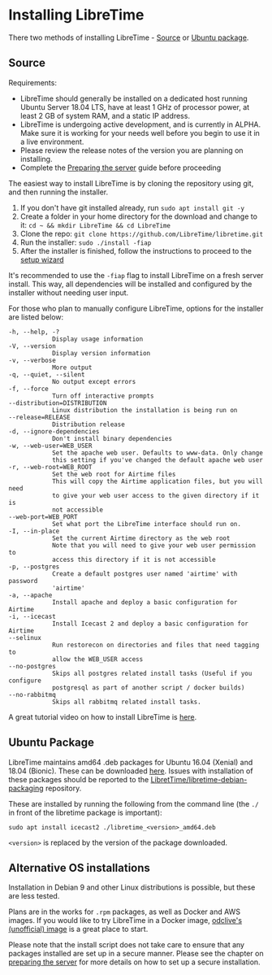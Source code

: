 # Installing LibreTime
There two methods of installing LibreTime - [Source](#source) or
[Ubuntu package](#ubuntu-package).

## Source

Requirements:

- LibreTime should generally be installed on a dedicated host running Ubuntu Server 18.04 LTS, have at least 1 GHz of processor power, at least 2 GB of system RAM, and a static IP address.
- LibreTime is undergoing active development, and is currently in ALPHA. Make sure it is working for your needs well before you begin to use it in a live environment.
- Please review the release notes of the version you are planning on installing.
- Complete the [Preparing the server](preparing-the-server) guide before proceeding

The easiest way to install LibreTime is by cloning the repository using git, and
then running the installer.

1. If you don't have git installed already, run `sudo apt install git -y`
2. Create a folder in your home directory for the download and change to it: `cd ~ && mkdir LibreTime && cd LibreTime`
3. Clone the repo: `git clone https://github.com/LibreTime/libretime.git`
4. Run the installer: `sudo ./install -fiap`
5. After the installer is finished, follow the instructions to proceed to the [setup wizard](manual/getting-started/index.md)

It's recommended to use the `-fiap` flag to install LibreTime on a fresh server install. This way,
all dependencies will be installed and configured by the installer without needing user input.

For those who plan to manually configure LibreTime, options for the installer are listed below:
```
-h, --help, -?
            Display usage information
-V, --version
            Display version information
-v, --verbose
            More output
-q, --quiet, --silent
            No output except errors
-f, --force
            Turn off interactive prompts
--distribution=DISTRIBUTION
            Linux distribution the installation is being run on
--release=RELEASE
            Distribution release
-d, --ignore-dependencies
            Don't install binary dependencies
-w, --web-user=WEB_USER
            Set the apache web user. Defaults to www-data. Only change
            this setting if you've changed the default apache web user
-r, --web-root=WEB_ROOT
            Set the web root for Airtime files
            This will copy the Airtime application files, but you will need
            to give your web user access to the given directory if it is
            not accessible
--web-port=WEB_PORT
            Set what port the LibreTime interface should run on.
-I, --in-place
            Set the current Airtime directory as the web root
            Note that you will need to give your web user permission to
            access this directory if it is not accessible
-p, --postgres
            Create a default postgres user named 'airtime' with password
            'airtime'
-a, --apache
            Install apache and deploy a basic configuration for Airtime
-i, --icecast
            Install Icecast 2 and deploy a basic configuration for Airtime
--selinux
            Run restorecon on directories and files that need tagging to
            allow the WEB_USER access
--no-postgres
            Skips all postgres related install tasks (Useful if you configure
            postgresql as part of another script / docker builds)
--no-rabbitmq
            Skips all rabbitmq related install tasks.
```

A great tutorial video on how to install LibreTime is [here](https://www.youtube.com/watch?v=Djo_55LgjXE).

## Ubuntu Package
LibreTime maintains amd64 .deb packages for Ubuntu 16.04 (Xenial) and 18.04
(Bionic). These can be downloaded [here](https://github.com/LibreTime/libretime-debian-packaging/releases).
Issues with installation of these packages should be reported to the
[LibretTime/libretime-debian-packaging](https://github.com/LibreTime/libretime-debian-packaging)
repository.

These are installed by running the following from the command line (the `./` in
front of the libretime package is important):

```
sudo apt install icecast2 ./libretime_<version>_amd64.deb
```
`<version>` is replaced by the version of the package downloaded.

## Alternative OS installations
Installation in Debian 9 and other Linux distributions is possible, but these
are less tested.

Plans are in the works for `.rpm` packages, as well as Docker and AWS images. If you would like to try LibreTime in a Docker image, [odclive's (unofficial) image](https://hub.docker.com/r/odclive/libretime-docker) is a great place to start.

Please note that the install script does not take care to ensure that any
packages installed are set up in a secure manner. Please see the chapter on
[preparing the server](manual/preparing-the-server) for more details on
how to set up a secure installation.

